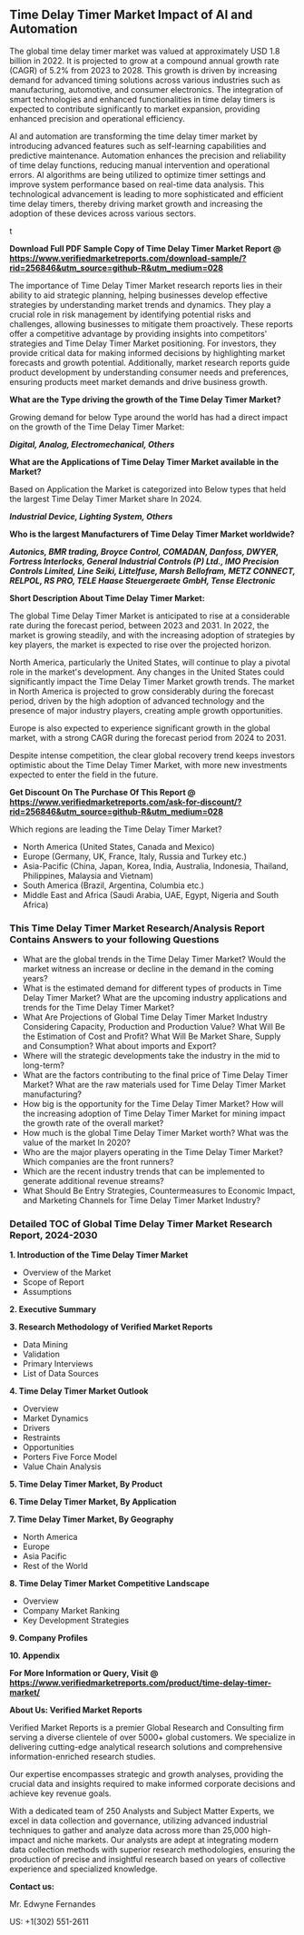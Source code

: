 <h2>Time Delay Timer Market Impact of AI and Automation</h2><p>The global time delay timer market was valued at approximately USD 1.8 billion in 2022. It is projected to grow at a compound annual growth rate (CAGR) of 5.2% from 2023 to 2028. This growth is driven by increasing demand for advanced timing solutions across various industries such as manufacturing, automotive, and consumer electronics. The integration of smart technologies and enhanced functionalities in time delay timers is expected to contribute significantly to market expansion, providing enhanced precision and operational efficiency.</p><p>AI and automation are transforming the time delay timer market by introducing advanced features such as self-learning capabilities and predictive maintenance. Automation enhances the precision and reliability of time delay functions, reducing manual intervention and operational errors. AI algorithms are being utilized to optimize timer settings and improve system performance based on real-time data analysis. This technological advancement is leading to more sophisticated and efficient time delay timers, thereby driving market growth and increasing the adoption of these devices across various sectors.</p>t</p><p id="" class=""><strong>Download Full PDF Sample Copy of Time Delay Timer Market Report @ <a href="https://www.verifiedmarketreports.com/download-sample/?rid=256846&utm_source=github-R&utm_medium=028" target="_blank">https://www.verifiedmarketreports.com/download-sample/?rid=256846&utm_source=github-R&utm_medium=028</a></strong></p><p>The importance of&nbsp;Time Delay Timer Market research reports lies in their ability to aid strategic planning, helping businesses develop effective strategies by understanding market trends and dynamics. They play a crucial role in risk management by identifying potential risks and challenges, allowing businesses to mitigate them proactively. These reports offer a competitive advantage by providing insights into competitors' strategies and Time Delay Timer Market positioning. For investors, they provide critical data for making informed decisions by highlighting market forecasts and growth potential. Additionally, market research reports guide product development by understanding consumer needs and preferences, ensuring products meet market demands and drive business growth.</p><p><strong>What are the&nbsp;Type driving the growth of the Time Delay Timer Market?</strong></p><p id="" class="">Growing demand for below Type around the world has had a direct impact on the growth of the Time Delay Timer Market:</p><em><strong>Digital, Analog, Electromechanical, Others</strong></em></p><strong>What are the&nbsp;Applications&nbsp;of Time Delay Timer Market available in the Market?</strong></p><p id="" class="">Based on Application the Market is categorized into Below types that held the largest Time Delay Timer Market share In 2024.</p><em><strong>Industrial Device, Lighting System, Others</strong></em></p><strong>Who is the largest Manufacturers of Time Delay Timer Market worldwide?</strong></p><p><em><strong>Autonics, BMR trading, Broyce Control, COMADAN, Danfoss, DWYER, Fortress Interlocks, General Industrial Controls (P) Ltd., IMO Precision Controls Limited, Line Seiki, Littelfuse, Marsh Bellofram, METZ CONNECT, RELPOL, RS PRO, TELE Haase Steuergeraete GmbH, Tense Electronic</strong></em></p><p id="" class=""><strong>Short Description About Time Delay Timer Market:</strong></p><p>The global Time Delay Timer Market is anticipated to rise at a considerable rate during the forecast period, between 2023 and 2031. In 2022, the market is growing steadily, and with the increasing adoption of strategies by key players, the market is expected to rise over the projected horizon.</p><p>North America, particularly the United States, will continue to play a pivotal role in the market's development. Any changes in the United States could significantly impact the Time Delay Timer Market growth trends. The market in North America is projected to grow considerably during the forecast period, driven by the high adoption of advanced technology and the presence of major industry players, creating ample growth opportunities.</p><p>Europe is also expected to experience significant growth in the global market, with a strong CAGR during the forecast period from 2024 to 2031.</p><p>Despite intense competition, the clear global recovery trend keeps investors optimistic about the Time Delay Timer Market, with more new investments expected to enter the field in the future.</p><p id="" class=""><strong>Get Discount On The Purchase Of This Report @ <a href="https://www.verifiedmarketreports.com/ask-for-discount/?rid=256846&utm_source=github-R&utm_medium=028" target="_blank">https://www.verifiedmarketreports.com/ask-for-discount/?rid=256846&utm_source=github-R&utm_medium=028</a></strong></p>Which regions are leading the Time Delay Timer Market?</p><ul><li>North America (United States, Canada and Mexico)</li><li>Europe (Germany, UK, France, Italy, Russia and Turkey etc.)</li><li>Asia-Pacific (China, Japan, Korea, India, Australia, Indonesia, Thailand, Philippines, Malaysia and Vietnam)</li><li>South America (Brazil, Argentina, Columbia etc.)</li><li>Middle East and Africa (Saudi Arabia, UAE, Egypt, Nigeria and South Africa)</li></ul><h3 id="" class="">This Time Delay Timer Market Research/Analysis Report Contains Answers to your following Questions</h3><ul><li>What are the global trends in the Time Delay Timer Market? Would the market witness an increase or decline in the demand in the coming years?</li><li>What is the estimated demand for different types of products in Time Delay Timer Market? What are the upcoming industry applications and trends for the Time Delay Timer Market?</li><li>What Are Projections of Global Time Delay Timer Market Industry Considering Capacity, Production and Production Value? What Will Be the Estimation of Cost and Profit? What Will Be Market Share, Supply and Consumption? What about imports and Export?</li><li>Where will the strategic developments take the industry in the mid to long-term?</li><li>What are the factors contributing to the final price of Time Delay Timer Market? What are the raw materials used for Time Delay Timer Market manufacturing?</li><li>How big is the opportunity for the Time Delay Timer Market? How will the increasing adoption of Time Delay Timer Market for mining impact the growth rate of the overall market?</li><li>How much is the global Time Delay Timer Market worth? What was the value of the market In 2020?</li><li>Who are the major players operating in the Time Delay Timer Market? Which companies are the front runners?</li><li>Which are the recent industry trends that can be implemented to generate additional revenue streams?</li><li>What Should Be Entry Strategies, Countermeasures to Economic Impact, and Marketing Channels for Time Delay Timer Market Industry?</li></ul><h3 id="" class="">Detailed TOC of Global Time Delay Timer Market Research Report, 2024-2030</h3><p id="" class=""><strong>1. Introduction of the Time Delay Timer Market</strong></p><ul><li>Overview of the Market</li><li>Scope of Report</li><li>Assumptions</li></ul><p id="" class=""><strong>2. Executive Summary</strong></p><p id="" class=""><strong>3. Research Methodology of Verified Market Reports</strong></p><ul><li>Data Mining</li><li>Validation</li><li>Primary Interviews</li><li>List of Data Sources</li></ul><p id="" class=""><strong>4. Time Delay Timer Market Outlook</strong></p><ul><li>Overview</li><li>Market Dynamics</li><li>Drivers</li><li>Restraints</li><li>Opportunities</li><li>Porters Five Force Model</li><li>Value Chain Analysis</li></ul><p id="" class=""><strong>5. Time Delay Timer Market, By Product</strong></p><p id="" class=""><strong>6. Time Delay Timer Market, By Application</strong></p><p id="" class=""><strong>7. Time Delay Timer Market, By Geography</strong></p><ul><li>North America</li><li>Europe</li><li>Asia Pacific</li><li>Rest of the World</li></ul><p id="" class=""><strong>8. Time Delay Timer Market Competitive Landscape</strong></p><ul><li>Overview</li><li>Company Market Ranking</li><li>Key Development Strategies</li></ul><p id="" class=""><strong>9. Company Profiles</strong></p><p id="" class=""><strong>10. Appendix</strong></p><p id="" class=""><strong>For More Information or Query, Visit @ <a href="https://www.verifiedmarketreports.com/product/time-delay-timer-market/" target="_blank">https://www.verifiedmarketreports.com/product/time-delay-timer-market/</a></strong></p><p id="" class=""><strong>About Us: Verified Market Reports</strong></p><p id="" class="">Verified Market Reports is a premier Global Research and Consulting firm serving a diverse clientele of over 5000+ global customers. We specialize in delivering cutting-edge analytical research solutions and comprehensive information-enriched research studies.</p><p id="" class="">Our expertise encompasses strategic and growth analyses, providing the crucial data and insights required to make informed corporate decisions and achieve key revenue goals.</p><p id="" class="">With a dedicated team of 250 Analysts and Subject Matter Experts, we excel in data collection and governance, utilizing advanced industrial techniques to gather and analyze data across more than 25,000 high-impact and niche markets. Our analysts are adept at integrating modern data collection methods with superior research methodologies, ensuring the production of precise and insightful research based on years of collective experience and specialized knowledge.</p><p id="" class=""><strong>Contact us:</strong></p><p id="" class="">Mr. Edwyne Fernandes</p><p id="" class="">US: +1(302) 551-2611</p>